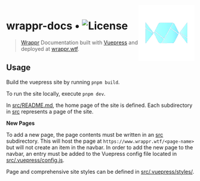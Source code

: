 <img align="right" width="150" height="150" top="100" src="./src/.vuepress/public/wrappr-logo.png">

# wrappr-docs • ![License](https://img.shields.io/github/license/kalidao/wrappr-docs)

> [Wrappr](https://github.com/kalidao/wrappr) Documentation built with [Vuepress](https://vuepress.vuejs.org/) and deployed at [wrappr.wtf](https://www.wrappr.wtf/).

## Usage

Build the vuepress site by running `pnpm build`.

To run the site locally, execute `pnpm dev`.

In [src/README.md](./src/README.md), the home page of the site is defined. Each subdirectory in [src](./src/) represents a page of the site.

**New Pages**

To add a new page, the page contents must be written in an [src](./src/) subdirectory. This will host the page at `https://www.wrappr.wtf/<page-name>` but will not create an item in the navbar. In order to add the new page to the navbar, an entry must be added to the Vuepress config file located in [src/.vuepress/config.js](./src/.vuepress/config.js).

Page and comprehensive site styles can be defined in [src/.vuepress/styles/](./src/.vuepress/styles/).